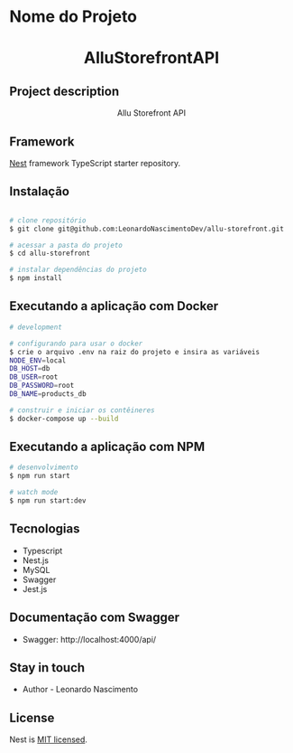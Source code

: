 
# Nome do Projeto
<h1 align="center">AlluStorefrontAPI</h1>

## Project description
<p align="center">Allu Storefront API</p>


## Framework

[Nest](https://github.com/nestjs/nest) framework TypeScript starter repository.

## Instalação

```bash

# clone repositório 
$ git clone git@github.com:LeonardoNascimentoDev/allu-storefront.git

# acessar a pasta do projeto
$ cd allu-storefront

# instalar dependências do projeto
$ npm install


```

## Executando a aplicação com Docker

```bash
# development

# configurando para usar o docker
$ crie o arquivo .env na raiz do projeto e insira as variáveis
NODE_ENV=local
DB_HOST=db
DB_USER=root
DB_PASSWORD=root
DB_NAME=products_db

# construir e iniciar os contêineres
$ docker-compose up --build
```

##  Executando a aplicação com NPM

```bash
# desenvolvimento
$ npm run start

# watch mode
$ npm run start:dev
```

## Tecnologias
  - Typescript
  - Nest.js
  - MySQL
  - Swagger
  - Jest.js

## Documentação com Swagger

 - Swagger: http://localhost:4000/api/ 
 
## Stay in touch

- Author - Leonardo Nascimento

## License

  Nest is [MIT licensed](LICENSE).

